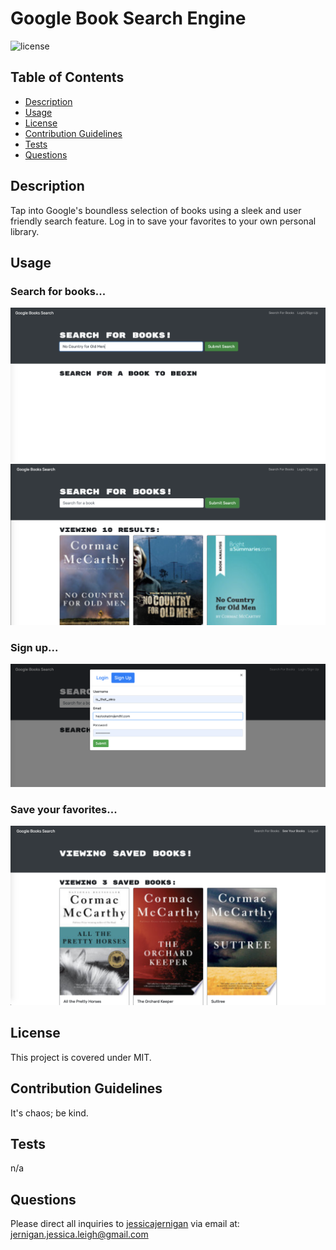 # Google Book Search Engine

![license](https://img.shields.io/badge/license-MIT-green)

  ## Table of Contents
  * [Description](#description)
  * [Usage](#usage)
  * [License](#license)
  * [Contribution Guidelines](#contribution-guidelines)
  * [Tests](#tests)
  * [Questions](#questions)
  

  ## Description  
  Tap into Google's boundless selection of books using a sleek and user friendly search feature. Log in to save your favorites to your own personal library. 

  ## Usage
  ### Search for books...
  ![presearch](client/public/presearch.png)
  ![searchresults](client/public/searchresults.png)


  ### Sign up...  

  ![signup](client/public/signup.png)  
  
    
  ### Save your favorites...    
  ![savedbooks](client/public/savedbooks.png)

  ## License
  This project is covered under MIT.

  ## Contribution Guidelines
  It's chaos; be kind. 

  ## Tests  
  n/a

  ## Questions
  Please direct all inquiries to [jessicajernigan](https://github.com/jessicajernigan) via email at: [jernigan.jessica.leigh@gmail.com](mailto:jernigan.jessica.leigh@gmail.com?subject=Question%20About%20Google%20Book%20Search%20+%20Library)

